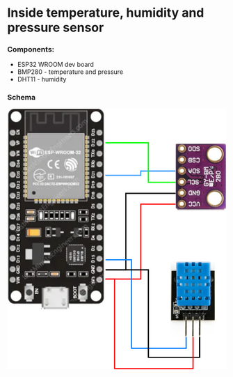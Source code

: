 # Inside temperature, humidity and pressure sensor

### Components:

- ESP32 WROOM dev board
- BMP280 - temperature and pressure
- DHT11 - humidity

### Schema

![ESP32 schema](../images/drawio/esp32-schema.drawio.svg)